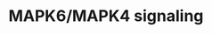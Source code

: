 ---
annotations:
- type: Pathway Ontology
  value: kinase mediated signaling pathway
- type: Pathway Ontology
  value: signaling pathway
authors:
- ReactomeTeam
- Ryanmiller
description: MAPK6 and MAPK4 (also known as ERK3 and ERK4) are vertebrate-specific
  atypical MAP kinases.  Atypical MAPK are less well characterized than their conventional
  counterparts, and are generally classified as such based on their lack of activation
  by MAPKK family members. Unlike the conventional MAPK proteins, which contain a
  Thr-X-Tyr motif in the activation loop, MAPK6 and 4 have a single Ser-Glu-Gly phospho-acceptor
  motif (reviewed in Coulombe and Meloche, 2007; Cargnello et al, 2011).  MAPK6 is
  also distinct in being an unstable kinase, whose turnover is mediated by ubiquitin-dependent
  degradation (Coulombe et al, 2003; Coulombe et al, 2004). The biological functions
  and pathways governing MAPK6 and 4 are not well established.  MAPK6 and 4 are phosphorylated
  downstream of class I p21 activated kinases (PAKs) in a RAC- or CDC42-dependent
  manner (Deleris et al, 2008; Perander et al, 2008; Deleris et al, 2011; De La Mota-Peynado
  et al, 2011). One of the only well established substrates of MAPK6 and 4 is MAPKAPK5,
  which contributes to cell motility by promoting the HSBP1-dependent rearrangement
  of F-actin (Gerits et al, 2007; Kostenko et al, 2009a; reviewed in Kostenko et al,
  2011b).  The atypical MAPKs also contribute to cell motility and invasiveness through
  the NCOA3:ETV4-dependent regulation of MMP gene expression (Long et al, 2012; Yan
  et al, 2008; Qin et al, 2008).  Both of these pathways may be misregulated in human
  cancers (reviewed in Myant and Sansom, 2011; Kostenko et al, 2012)  View original
  pathway at [http://www.reactome.org/PathwayBrowser/#DIAGRAM=5687128 Reactome].
last-edited: 2021-01-25
organisms:
- Homo sapiens
redirect_from:
- /index.php/Pathway:WP3307
- /instance/WP3307
schema-jsonld:
- '@context': https://schema.org/
  '@id': https://wikipathways.github.io/pathways/WP3307.html
  '@type': Dataset
  creator:
    '@type': Organization
    name: WikiPathways
  description: MAPK6 and MAPK4 (also known as ERK3 and ERK4) are vertebrate-specific
    atypical MAP kinases.  Atypical MAPK are less well characterized than their conventional
    counterparts, and are generally classified as such based on their lack of activation
    by MAPKK family members. Unlike the conventional MAPK proteins, which contain
    a Thr-X-Tyr motif in the activation loop, MAPK6 and 4 have a single Ser-Glu-Gly
    phospho-acceptor motif (reviewed in Coulombe and Meloche, 2007; Cargnello et al,
    2011).  MAPK6 is also distinct in being an unstable kinase, whose turnover is
    mediated by ubiquitin-dependent degradation (Coulombe et al, 2003; Coulombe et
    al, 2004). The biological functions and pathways governing MAPK6 and 4 are not
    well established.  MAPK6 and 4 are phosphorylated downstream of class I p21 activated
    kinases (PAKs) in a RAC- or CDC42-dependent manner (Deleris et al, 2008; Perander
    et al, 2008; Deleris et al, 2011; De La Mota-Peynado et al, 2011). One of the
    only well established substrates of MAPK6 and 4 is MAPKAPK5, which contributes
    to cell motility by promoting the HSBP1-dependent rearrangement of F-actin (Gerits
    et al, 2007; Kostenko et al, 2009a; reviewed in Kostenko et al, 2011b).  The atypical
    MAPKs also contribute to cell motility and invasiveness through the NCOA3:ETV4-dependent
    regulation of MMP gene expression (Long et al, 2012; Yan et al, 2008; Qin et al,
    2008).  Both of these pathways may be misregulated in human cancers (reviewed
    in Myant and Sansom, 2011; Kostenko et al, 2012)  View original pathway at [http://www.reactome.org/PathwayBrowser/#DIAGRAM=5687128
    Reactome].
  keywords:
  - p-KALRN:p-S189
  - 'UBC(1-76) '
  - 'PSMD9 '
  - 'PAK2 '
  - Protein Kinase A,
  - 'PSMD4 '
  - MAPK6
  - CDC42:GTP,RAC1:GTP:PAK1,PAK2,PAK3
  - ATP
  - 'PRKACG '
  - 'PSMB7 '
  - MAPKAPK5 gene:MYC
  - MAPKAPK5
  - 'RAG2 '
  - RHO GTPases activate
  - PAK1,2,3:CDC42:GTP,
  - 'p-KALRN '
  - PAK1,2,3
  - 'UBC(305-380) '
  - 'UBA52(1-76) '
  - 'RAG2 gene '
  - 'PSMB10 '
  - 'PSMC2 '
  - 'PSMC6 '
  - CDC42:GTP, RAC1:GTP
  - 'PSMD1 '
  - 'PSMD2 '
  - 'PSMC1 '
  - SEPT7
  - FOXO1
  - 'GTP '
  - ADP
  - RAG1,2
  - 'p-S186 MAPK4 '
  - 'PSMD5 '
  - 'RAC1 '
  - MYC
  - 'PSMC5 '
  - 'UBC(533-608) '
  - MAPK4 mRNA
  - 'MYC '
  - 'p-S857 NCOA3 '
  - 'p-S215 FOXO1 '
  - 'MIR34B gene '
  - RAG1,2 genes
  - 'UBB(77-152) '
  - 'PAK1 '
  - MAKPAPK5
  - JUN
  - DNAJB1
  - unknown ubiquitin
  - 'CCND3 '
  - 'PSMD13 '
  - 'p-S141,T402-PAK2 '
  - 'PSMD11 '
  - p-S215 FOXO1
  - MIR34B,C genes
  - 'UBC(609-684) '
  - 'PSMD10 '
  - p-T161-CDK1
  - 'p-S115 MAPKAPK5 '
  - 'p-CDC42EP2 '
  - 'UBC(229-304) '
  - 'TNRC6A '
  - 'PSMB9 '
  - 'EIF2C1 '
  - 'PSMD6 '
  - FOXO3
  - IGF2BP1
  - 'MAPK4 mRNA '
  - p-T182 MAPKAPK5
  - signaling
  - 'PSMC4 '
  - 'RAG1 gene '
  - gene
  - 'PSMD3 '
  - MAPKAPK5 gene
  - CDC42EP2,3,5
  - 'UBC(77-152) '
  - KALRN:p-S189
  - KALRN
  - 'MAPK6 '
  - p-S215 FOXO3
  - 'UBC(381-456) '
  - 'p-S154,T436-PAK3 '
  - 'p-CDC42EP5 '
  - 'PSME2 '
  - p-S115 MAPKAPK5
  - 'CDC42EP5 '
  - MAPK4
  - 'MAPK6 gene '
  - 'PSME3 '
  - p-CDC42EP2,3,5
  - 'TNRC6B '
  - 'PSME4 '
  - 'DNAJB1 '
  - p-S857 NCOA3
  - 'PSMB6 '
  - 'PSMB1 '
  - 'CDC42 '
  - 'PSMD14 '
  - 'RPS27A(1-76) '
  - 'PSMF1 '
  - 'p-S MAPK6,4 '
  - 'MIR34C gene '
  - 'EIF2C4 '
  - p-S MAPK6,4
  - 26S proteasome
  - 'p-S149,S151,S171 DNAJB1 '
  - 'KALRN '
  - p-S MAPK6,4:p-T182
  - catalytic subunits
  - 'MAPKAPK5 '
  - p-S,T-PAK1,2,3
  - 'TNRC6C '
  - 'PSMA7 '
  - 'CDC42EP2 '
  - MAPKAPK5:DNAJB1
  - 'p-S189 MAPK6 '
  - p-S215
  - 'CDC14B '
  - p-S215 FOXO1:RAG1,2
  - 'PSMB4 '
  - p-S78,S82 HSPB1
  - 'PSMA2 '
  - 'PAK3 '
  - 'PSMB3 '
  - 'miR-34C '
  - 'PSMD8 '
  - p-T182
  - 'JUN '
  - PAK1,2,3 dimer
  - CDC14A, B
  - p-S857
  - JUN:MAPK6 gene
  - H2O
  - MAPKAPK5:p-S149,S151, S171 DNAJB1
  - 'PSMA4 '
  - IGF2BP1:MAPK4 mRNA
  - NCOA3
  - 'PSMA1 '
  - p-3S,T MAPK6
  - 'RAG1 '
  - p-S MAPK6,4:MAKPAPK5
  - Ub
  - p-S189 MAPK6
  - MAPK6,4
  - 'MOV10 '
  - p-S857 NCOA3:ETV4
  - RAC1:GTP
  - 'EIF2C3 '
  - 'PSMA5 '
  - MMP2,10 genes
  - 'PSMA6 '
  - 'SHFM1 '
  - 'MAPK4 '
  - Pi
  - 'PSMB11 '
  - 'PSMB2 '
  - ligase
  - MAPK6:p-T182
  - p-S MAPKAPK5
  - 'MMP10 gene '
  - 'PRKACB '
  - 'SEPT7 '
  - 'PSMB5 '
  - MAPK4,6
  - 'UBC(457-532) '
  - 'AGO2 '
  - SEPT7:p-S189
  - HSPB1
  - miR-34B,C RISC
  - 'PSMD7 '
  - 'UBC(153-228) '
  - PAKs
  - 'MAPK6,4 '
  - 'PSME1 '
  - 'p-S144,T423-PAK1 '
  - 'MAPKAPK5 gene '
  - XPO1
  - ETV4
  - MAPK6:CDC14A,B
  - p-T182-MAPKAPK5
  - 'PSMC3 '
  - 'p-3S,T MAPK6 '
  - 'p-S215 FOXO3 '
  - p-3S,T
  - 'PSMA3 '
  - 'CDC14A '
  - 'UBB(1-76) '
  - PIP3 activates AKT
  - 'PSMD12 '
  - FOXO3:MIR34B,C
  - 'MMP2 gene '
  - 'PRKACA '
  - 'UBB(153-228) '
  - 'p-T182-MAPKAPK5 '
  - NOCA3:ETV4:MMP2,10
  - MAPK6 gene
  - 'miR-34B '
  - MYC mRNA
  - 'p-CDC42EP3 '
  - CCND3
  - 'PSMA8 '
  - 'ETV4 '
  - 'IGF2BP1 '
  - 'p-T182 MAPKAPK5 '
  - 'PSMB8 '
  - 'CDC42EP3 '
  - genes
  - ub-MAPK6
  - MAPK6:CCND3
  license: CC0
  name: MAPK6/MAPK4 signaling
seo: CreativeWork
title: MAPK6/MAPK4 signaling
wpid: WP3307
---